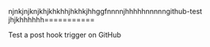  njnkjnjknjkhjkhkhhjhkhkjhhggfnnnnjhhhhhnnnnngithub-test
jhjkhhhhhh===========

Test a post hook trigger on GitHub
